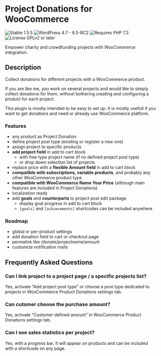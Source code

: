 # Project Donations for WooCommerce

![Stable 1.5.5](https://badgen.net/badge/Stable/1.5.5/00aa00)
![WordPress 4.7 - 6.5-RC2](https://badgen.net/badge/WordPress/4.7%20-%206.5-RC2/3858e9)
![Requires PHP 7.3](https://badgen.net/badge/PHP/7.3/7884bf)
![License GPLv2 or later](https://badgen.net/badge/License/GPLv2%20or%20later/aa0000)

Empower charity and crowdfunding projects with WooCommerce integration.

## Description

Collect donations for different projects with a WooCommerce product.

If you are like me, you work on several projects and would like to simply collect donations for them, without bothering creating and configuring a product for each project.

This plugin is mostly intended to be easy to set up. It is mostly usefull if you want to get donations and need or already use WooCommerce platform.

### Features

- any product as Project Donation
- define project post type (existing or register a new one)
- assign project to specific products
- **add project field** in add to cart block
  - with free type project name (if no defined project post type)
  - or drop down selection list of projects
- replace price with a **flexible Amount field** in add to cart block
- **compatible with subscriptions, variable products**, and probably any other WooCommerce product type
- **compatible with WooCommerce Name Your Price** (although main features are included in Project Donations)
- localization ready
- add **goals** and **counterparts** to project post edit package
  - display goal progress in add to cart block
  - `[goals]` and `[achievements]` shortcodes can be included anywhere


### Roadmap

- global or per-product settings
- add donation field to cart or checkout page
- permalink like /donate/projectname/amount
- customize notification mails

## Frequently Asked Questions

### Can I link project to a project page / a specific projects list?

Yes, activate "Add project post type" or choose a post type dedicated to projects in WooCommerce Product Donations settings tab.

### Can cutomer choose the purchase amount?

Yes, activate "Customer defined amount" in WooCommerce Product Donations settings tab.

### Can I see sales statistics per project?

Yes, with a progress bar. It will appear on products and can be included with a shortcode on any page.


